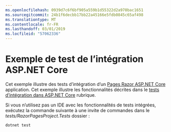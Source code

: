 ```yaml
---
ms.openlocfilehash: 0939d7c6f6bf905a559b1d55322d2a970bac1651
ms.sourcegitcommit: 24b1f6decbb17bb22a45166e5fdb0845c65af498
ms.translationtype: MT
ms.contentlocale: fr-FR
ms.lasthandoff: 03/01/2019
ms.locfileid: "57062336"
---
```

# <a name="aspnet-core-integration-testing-sample"></a>Exemple de test de l’intégration ASP.NET Core

Cet exemple illustre des tests d’intégration d’un [Pages Razor ASP.NET Core](https://docs.microsoft.com/aspnet/core/mvc/razor-pages) application. Cet exemple illustre les fonctionnalités décrites dans le [tests d’intégration dans ASP.NET Core](https://docs.microsoft.com/aspnet/core/test/integration-tests) rubrique.

Si vous n’utilisez pas un IDE avec les fonctionnalités de tests intégrées, exécutez la commande suivante à une invite de commandes dans le *tests/RazorPagesProject.Tests* dossier :

```console
dotnet test
```
